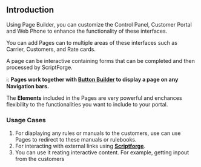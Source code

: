 ## Introduction

Using Page Builder, you can customize the Control Panel, Customer Portal and Web Phone to enhance the functionality of these interfaces. 

You can add Pages can to multiple areas of these interfaces such as Carrier, Customers, and Rate cards. 

A page can be interactive containing forms that can be completed and then processed by ScriptForge.

ℹ️: **Pages work together with [Button Builder](https://docs.connexcs.com/developers/button-builder/) to display a page on any Navigation bars.**

The **Elements** included in the Pages are very powerful and enchances flexibility to the functionalities you want to include to your portal.


### Usage Cases
1. For diaplaying any rules or manuals to the customers, use can use Pages to redirect to these manuals or rulebooks. 
2. For interacting with external links using [**Scriptforge**](https://docs.connexcs.com/developers/scriptforge/).
3. You can use it reating interactive content. For example, getting inpout from the customers
